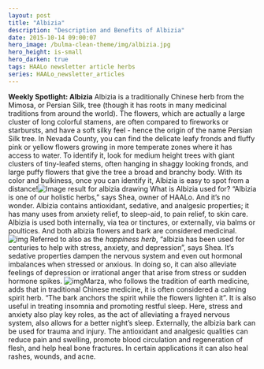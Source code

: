 ```yaml
---
layout: post
title: "Albizia"
description: "Description and Benefits of Albizia"
date: 2015-10-14 09:00:07
hero_image: /bulma-clean-theme/img/albizia.jpg
hero_height: is-small
hero_darken: true
tags: HAALo newsletter article herbs
series: HAALo_newsletter_articles
---
```


**Weekly Spotlight: Albizia**
Albizia is a traditionally Chinese herb from the Mimosa, or Persian Silk, tree (though it has roots in many medicinal traditions from around the world). The flowers, which are actually a large cluster of long colorful stamens, are often compared to fireworks or starbursts, and have a soft silky feel - hence the origin of the name Persian Silk tree. In Nevada County, you can find the delicate leafy fronds and fluffy pink or yellow flowers growing in more temperate zones where it has access to water. To identify it, look for medium height trees with giant clusters of tiny-leafed stems, often hanging in shaggy looking fronds, and large puffy flowers that give the tree a broad and branchy body. With its color and bulkiness, once you can identify it, Albizia is easy to spot from a distance!![Image result for albizia drawing](https://lh5.googleusercontent.com/bz9f_OXhkPp9vUGclAUXeYCio89ogSqP4-Z2zVutKjzCygfBEsC0wKPvYoiqj8xn17V5-AFvlSLmOVa-7nFAmhG69oO5UG_Hpk2mvbECAAJQhEGBBwxFZpRzdswTkovI7Z1_g-pI)
What is Albizia used for?
“Albizia is one of our holistic herbs,” says Shea, owner of HAALo. And it’s no wonder. Albizia contains antioxidant, sedative, and analgesic properties; it has many uses from anxiety relief, to sleep-aid, to pain relief, to skin care.
Albizia is used both internally, via tea or tinctures, or externally, via balms or poultices. And both albizia flowers and bark are considered medicinal.![img](https://lh3.googleusercontent.com/pAw6NTA_U8-Jauio4pxIAixbLRjFFsHVZl6urq6tRmw5IbMTmpr9HiN0EOY5icyaGo822Ouq3BMumbQNaZI_EDPk-R5X4DPDoPd4rE3YSown1MTK_sn1c7Xl2NJcLVm_enC3r7ws)
Referred to also as the *happiness herb*, “albizia has been used for centuries to help with stress, anxiety, and depression”, says Shea. It’s sedative properties dampen the nervous system and even out hormonal imbalances when stressed or anxious. In doing so, it can also alleviate feelings of depression or irrational anger that arise from stress or sudden hormone spikes.
![img](https://lh6.googleusercontent.com/GIO8AIP6skH65eOCGTs35Ef8loXjMtPdClr1jLRsAWzLO2DyuHZNjkCWlp46G7HxVjyUaPWOqQQVTIq0U-HWcU8M-AjmMgL4qzw8393Mys3wjy7t9gb-EE90L4EaSWLWecsBqKWi)Marza, who follows the tradition of earth medicine, adds that in traditional Chinese medicine, it is often considered a calming spirit herb. “The bark anchors the spirit while the flowers lighten it”. 
It is also useful in treating insomnia and promoting restful sleep. Here, stress and anxiety also play key roles, as the act of alleviating a frayed nervous system, also allows for a better night’s sleep.
Externally, the albizia bark can be used for trauma and injury. The antioxidant and analgesic qualities can reduce pain and swelling, promote blood circulation and regeneration of flesh, and help heal bone fractures. In certain applications it can also heal rashes, wounds, and acne.